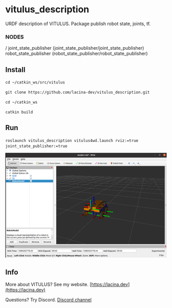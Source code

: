 # vitulus_description
 URDF description of VITULUS. Package publish robot state, joints, tf. 


### NODES
  /
    joint_state_publisher (joint_state_publisher/joint_state_publisher)
    robot_state_publisher (robot_state_publisher/robot_state_publisher)


## Install

`cd ~/catkin_ws/src/vitulus`

`git clone https://github.com/lacina-dev/vitulus_description.git`

`cd ~/catkin_ws`

`catkin build`

## Run

`roslaunch vitulus_description vitulus4wd.launch rviz:=true joint_state_publisher:=true`


![rviz img](rviz.png)

## Info

 More about VITULUS? See my website.
 [https://lacina.dev](https://lacina.dev)

 Questions? Try Discord.
 [Discord channel](https://discord.gg/YqeNV5hEVN)